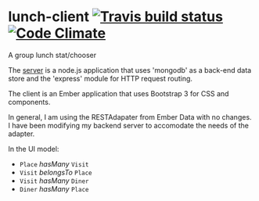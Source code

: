 lunch-client [![Travis build status](http://travis-ci.org/shhQuiet/lunch-client.png)](http://travis-ci.org/shhQuiet/lunch-client) [![Code Climate](https://codeclimate.com/github/shhQuiet/lunch-client.png)](https://codeclimate.com/github/shhQuiet/lunch-client)
============

A group lunch stat/chooser

The [server](http://github.com/shhQuiet/lunch) is a node.js application that uses 'mongodb' as a back-end data store and the 'express' module for HTTP request routing.

The client is an Ember application that uses Bootstrap 3 for CSS and components.

In general, I am using the RESTAdapater from Ember Data with no changes.  I have been modifying my backend server to accomodate the needs of the adapter.

In the UI model:

- `Place` *hasMany* `Visit`
- `Visit` *belongsTo* `Place`
- `Visit` *hasMany* `Diner`
- `Diner` *hasMany* `Place`
